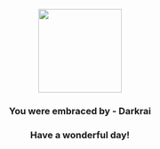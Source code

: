 <p align="center">
    <img src="https://raw.githubusercontent.com/PokeAPI/sprites/master/sprites/pokemon/491.png" width="150" height="150">
</p>
<h3 align="center">You were embraced by - <b>Darkrai</b></h3>
<h3 align="center">Have a wonderful day!</h3>

